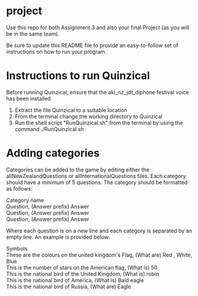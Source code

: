 # project

Use this repo for both Assignment 3 and also your final Project (as you will be in the same team). 

Be sure to update this README file to provide an easy-to-follow set of instructions on how to run your program. 

# Instructions to run Quinzical

Before running Quinzical, ensure that the akl_nz_jdt_diphone festival voice has been installed

1) Extract the file Quinzical to a suitable location
2) From the terminal change the working directory to Quinzical
3) Run the shell script "RunQuinzical.sh" from the terminal by using the command ./RunQuinzical.sh

# Adding categories

Categories can be added to the game by editing either the allNewZealandQuestions or allInternationalQuestions files.
Each category should have a minimum of 5 questions. The category should be formatted as follows:

Category name \
Question, (Answer prefix) Answer\
Question, (Answer prefix) Answer\
Question, (Answer prefix) Answer

Where each question is on a new line and each category is separated by an empty line. An example is provided below: 

Symbols\
These are the colours on the united kingdom's Flag, (What are) Red , White, Blue\
This is the number of stars on the American flag, (What is) 50\
This is the national bird of the United Kingdom, (What is) robin\
This is the national bird of America, (What is) Bald eagle\
This is the national bird of Russia, (What are) Eagle

